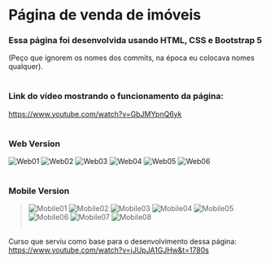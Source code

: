 
# Página de venda de imóveis

### Essa página foi desenvolvida usando HTML, CSS e Bootstrap 5<br/>
(Peço que ignorem os nomes dos commits, na época eu colocava nomes qualquer).<br/><br/>


### Link do vídeo mostrando o funcionamento da página:<br/> 
https://www.youtube.com/watch?v=GbJMYpnQ6yk<br/><br/>

### Web Version
![Web01](https://user-images.githubusercontent.com/82118355/152269576-0d90a813-1b7f-4686-9453-eb6a3b3bf611.png)
![Web02](https://user-images.githubusercontent.com/82118355/152269575-57f970e3-cd8e-4c5e-a10d-c6f0f36abfb6.png)
![Web03](https://user-images.githubusercontent.com/82118355/152269573-7d40805b-8cda-4bd6-99f2-f4d3d8644715.png)
![Web04](https://user-images.githubusercontent.com/82118355/152269569-79205d42-9d76-4c95-a579-f958e900f58f.png)
![Web05](https://user-images.githubusercontent.com/82118355/152269583-15d0c3f6-e8ed-47af-8600-cd836ca21775.png)
![Web06](https://user-images.githubusercontent.com/82118355/152269582-a14967c3-7b6b-4ba0-a045-ff5d6596433d.png)
<br/><br/>

### Mobile Version
> ![Mobile01](https://user-images.githubusercontent.com/82118355/152269984-94362b48-8163-4f78-8760-9c99443c5fae.png) ![Mobile02](https://user-images.githubusercontent.com/82118355/152269997-83b8092b-106e-4e68-b558-9f6b6fe68d13.png) ![Mobile03](https://user-images.githubusercontent.com/82118355/152270007-0243ebf4-8a69-40b9-be17-1062c5562ee2.png) ![Mobile04](https://user-images.githubusercontent.com/82118355/152270025-0b0f23a8-d3e5-43f0-9503-dad18132f6c6.png) ![Mobile05](https://user-images.githubusercontent.com/82118355/152270049-29e9526e-0c7b-47c5-92bf-51c2304987ad.png) ![Mobile06](https://user-images.githubusercontent.com/82118355/152270061-f3efd375-55be-4258-9a05-971542e59daf.png) ![Mobile07](https://user-images.githubusercontent.com/82118355/152270070-7f4ef1fd-ec56-436c-9408-69e526829dd3.png) ![Mobile08](https://user-images.githubusercontent.com/82118355/152270076-51cc4c38-51dd-438a-af52-b5b4a14c8a50.png)
<br/><br/>


Curso que serviu como base para o desenvolvimento dessa página:<br/>
https://www.youtube.com/watch?v=jJUpJA1GJHw&t=1780s
